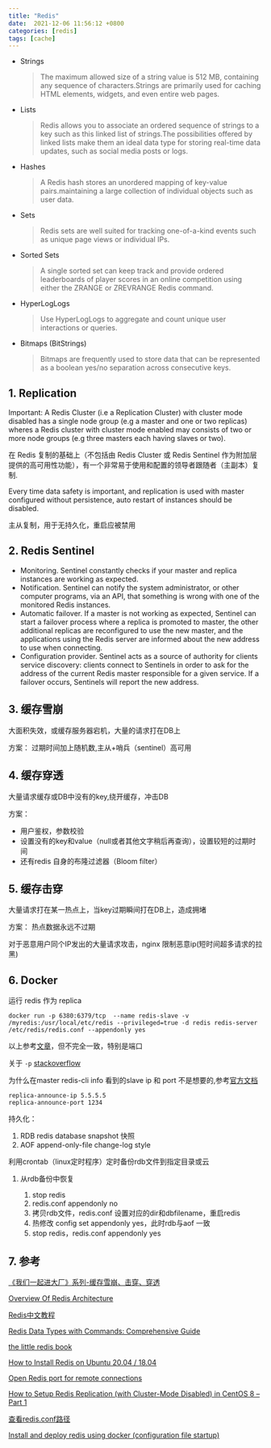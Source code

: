 ```yaml
---
title: "Redis"
date:  2021-12-06 11:56:12 +0800
categories: [redis]
tags: [cache]
---
```



* Strings
  > The maximum allowed size of a string value is 512 MB, containing any sequence of characters.Strings are primarily used for caching HTML elements, widgets, and even entire web pages.

* Lists
  > Redis allows you to associate an ordered sequence of strings to a key such as this linked list of strings.The possibilities offered by linked lists make them an ideal data type for storing real-time data updates, such as social media posts or logs.

* Hashes
  > A Redis hash stores an unordered mapping of key-value pairs.maintaining a large collection of individual objects such as user data.

* Sets
  > Redis sets are well suited for tracking one-of-a-kind events such as unique page views or individual IPs.

* Sorted Sets
  > A single sorted set can keep track and provide ordered leaderboards of player scores in an online competition using either the ZRANGE or ZREVRANGE Redis command.

* HyperLogLogs
  >  Use HyperLogLogs to aggregate and count unique user interactions or queries.

* Bitmaps (BitStrings)
  > Bitmaps are frequently used to store data that can be represented as a boolean yes/no separation across consecutive keys.

## 1. Replication

Important: A Redis Cluster (i.e a Replication Cluster) with cluster mode disabled has a single node group (e.g a master and one or two replicas) wheres a Redis cluster with cluster mode enabled may consists of two or more node groups (e.g three masters each having slaves or two).

在 Redis 复制的基础上（不包括由 Redis Cluster 或 Redis Sentinel 作为附加层提供的高可用性功能），有一个非常易于使用和配置的领导者跟随者（主副本）复制.



Every time data safety is important, and replication is used with master configured without persistence, auto restart of instances should be disabled.

主从复制，用于无持久化，重启应被禁用

## 2. Redis Sentinel

* Monitoring. Sentinel constantly checks if your master and replica instances are working as expected.
* Notification. Sentinel can notify the system administrator, or other computer programs, via an API, that something is wrong with one of the monitored Redis instances.
* Automatic failover. If a master is not working as expected, Sentinel can start a failover process where a replica is promoted to master, the other additional replicas are reconfigured to use the new master, and the applications using the Redis server are informed about the new address to use when connecting.
* Configuration provider. Sentinel acts as a source of authority for clients service discovery: clients connect to Sentinels in order to ask for the address of the current Redis master responsible for a given service. If a failover occurs, Sentinels will report the new address.


## 3. 缓存雪崩

大面积失效，或缓存服务器宕机，大量的请求打在DB上

方案： 过期时间加上随机数,主从+哨兵（sentinel）高可用

## 4. 缓存穿透

大量请求缓存或DB中没有的key,绕开缓存，冲击DB

方案：

  * 用户鉴权，参数校验
  * 设置没有的key和value（null或者其他文字稍后再查询），设置较短的过期时间
  * 还有redis 自身的布隆过滤器（Bloom filter）

## 5. 缓存击穿

大量请求打在某一热点上，当key过期瞬间打在DB上，造成拥堵

方案： 热点数据永远不过期


对于恶意用户同个IP发出的大量请求攻击，nginx 限制恶意ip(短时间超多请求的拉黑)


## 6. Docker

运行 redis 作为 replica

```docker
docker run -p 6380:6379/tcp  --name redis-slave -v /myredis:/usr/local/etc/redis --privileged=true -d redis redis-server /etc/redis/redis.conf --appendonly yes
```
以上参考[文章](https://developpaper.com/install-and-deploy-redis-using-docker-configuration-file-startup/)，但不完全一致，特别是端口

关于 `-p` [stackoverflow](https://stackoverflow.com/questions/55171688/cant-connect-to-docker-redis-container-from-the-host-using-stackexchange-redis)

为什么在master redis-cli info 看到的slave ip 和 port 不是想要的,参考[官方文档](https://redis.io/topics/replication)

```docker
replica-announce-ip 5.5.5.5
replica-announce-port 1234
```

持久化：
1. RDB redis database  snapshot 快照
2. AOF append-only-file change-log style

利用crontab（linux定时程序）定时备份rdb文件到指定目录或云

1. 从rdb备份中恢复

   1) stop redis
   2) redis.conf appendonly no
   3) 拷贝rdb文件，redis.conf 设置对应的dir和dbfilename，重启redis
   4) 热修改 config set appendonly yes，此时rdb与aof 一致
   5) stop redis，redis.conf appendonly yes





## 7. 参考

[《我们一起进大厂》系列-缓存雪崩、击穿、穿透](https://juejin.cn/post/6844903986475057165)

[Overview Of Redis Architecture](http://qnimate.com/overview-of-redis-architecture/)

[Redis中文教程](https://www.redis.com.cn/tutorial.html)

[Redis Data Types with Commands: Comprehensive Guide](https://phoenixnap.com/kb/redis-data-types-with-commands)

[the little redis book](https://github.com/karlseguin/the-little-redis-book)

[How to Install Redis on Ubuntu 20.04 / 18.04](https://phoenixnap.com/kb/install-redis-on-ubuntu-20-04)

[Open Redis port for remote connections](https://stackoverflow.com/questions/19091087/open-redis-port-for-remote-connections)

[How to Setup Redis Replication (with Cluster-Mode Disabled) in CentOS 8 – Part 1](https://www.tecmint.com/setup-redis-replication-in-centos-8/)

[查看redis.conf路径](https://www.yisu.com/ask/5627.html)

[Install and deploy redis using docker (configuration file startup)](https://developpaper.com/install-and-deploy-redis-using-docker-configuration-file-startup/)


